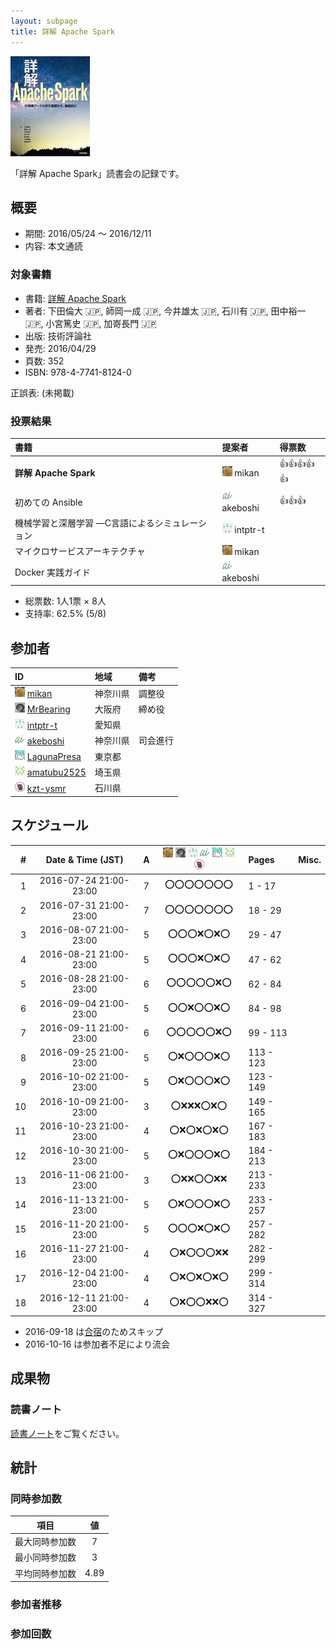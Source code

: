 ```yaml
---
layout: subpage
title: 詳解 Apache Spark
---
```


[![詳解 Apache Spark](/images/cover-spark.jpg)](http://gihyo.jp/book/2016/978-4-7741-8124-0)

「詳解 Apache Spark」読書会の記録です。

## 概要

* 期間: 2016/05/24 ～ 2016/12/11
* 内容: 本文通読

### 対象書籍

* 書籍: [詳解 Apache Spark](http://gihyo.jp/book/2016/978-4-7741-8124-0)
* 著者: 下田倫大 :jp:, 師岡一成 :jp:, 今井雄太 :jp:, 石川有 :jp:, 田中裕一 :jp:, 小宮篤史 :jp:, 加嵜長門 :jp:
* 出版: 技術評論社
* 発売: 2016/04/29
* 頁数: 352
* ISBN: 978-4-7741-8124-0

正誤表: (未掲載)

### 投票結果

| 書籍                                            | 提案者                                      | 得票数             |
|:------------------------------------------------|:--------------------------------------------|:-------------------|
| **詳解 Apache Spark**                           | ![](/images/users/mikan_16.png) mikan       |:+1::+1::+1::+1::+1:|
| 初めての Ansible                                | ![](/images/users/akeboshi_16.png) akeboshi |:+1::+1::+1:        |
| 機械学習と深層学習 ―C言語によるシミュレーション | ![](/images/users/intptr-t_16.png) intptr-t |                    |
| マイクロサービスアーキテクチャ                  | ![](/images/users/mikan_16.png) mikan       |                    |
| Docker 実践ガイド                               | ![](/images/users/akeboshi_16.png) akeboshi |                    |

* 総票数: 1人1票 × 8人
* 支持率: 62.5% (5/8)

## 参加者

| ID                                                                                     | 地域     | 備考             |
|:---------------------------------------------------------------------------------------|:---------|:-----------------|
| ![](/images/users/mikan_16.png) [mikan](https://github.com/mikan)                      | 神奈川県 | 調整役           |
| ![](/images/users/MrBearing_16.png) [MrBearing](https://github.com/MrBearing)          | 大阪府   | 締め役           |
| ![](/images/users/intptr-t_16.png) [intptr-t](https://github.com/intptr-t)             | 愛知県   |                  |
| ![](/images/users/akeboshi_16.png) [akeboshi](https://github.com/akeboshi)             | 神奈川県 | 司会進行         |
| ![](/images/users/LagunaPresa_16.png) [LagunaPresa](https://github.com/LagunaPresa)    | 東京都   |                  |
| ![](/images/users/amatubu2525_16.png) [amatubu2525](https://github.com/amatubu2525)    | 埼玉県   |                  |
| ![](/images/users/kzt-ysmr_16.png) [kzt-ysmr](https://github.com/kzt-ysmr)             | 石川県   |                  |

## スケジュール

| # | Date & Time (JST) | A | ![](/images/users/mikan_16.png) ![](/images/users/MrBearing_16.png) ![](/images/users/intptr-t_16.png) ![](/images/users/akeboshi_16.png) ![](/images/users/LagunaPresa_16.png) ![](/images/users/amatubu2525_16.png) ![](/images/users/kzt-ysmr_16.png) | Pages | Misc. |
|---:|:----------------------:|:-:|:------------------------:|:----------|:--------------------|
|  1 | 2016-07-24 21:00-23:00 | 7 | :o::o::o::o::o::o::o: | 1 - 17    |                     |
|  2 | 2016-07-31 21:00-23:00 | 7 | :o::o::o::o::o::o::o: | 18 - 29   |                     |
|  3 | 2016-08-07 21:00-23:00 | 5 | :o::o::o::x::o::x::o: | 29 - 47   |                     |
|  4 | 2016-08-21 21:00-23:00 | 5 | :o::o::o::x::o::x::o: | 47 - 62   |                     |
|  5 | 2016-08-28 21:00-23:00 | 6 | :o::o::o::o::o::x::o: | 62 - 84   |                     |
|  6 | 2016-09-04 21:00-23:00 | 5 | :o::o::x::o::o::x::o: | 84 - 98   |                     |
|  7 | 2016-09-11 21:00-23:00 | 6 | :o::o::o::o::o::x::o: | 99 - 113  |                     |
|  8 | 2016-09-25 21:00-23:00 | 5 | :o::x::o::o::o::x::o: | 113 - 123 |                     |
|  9 | 2016-10-02 21:00-23:00 | 5 | :o::x::o::o::o::x::o: | 123 - 149 |                     |
| 10 | 2016-10-09 21:00-23:00 | 3 | :o::x::x::x::o::x::o: | 149 - 165 |                     |
| 11 | 2016-10-23 21:00-23:00 | 4 | :o::x::o::x::o::x::o: | 167 - 183 |                     |
| 12 | 2016-10-30 21:00-23:00 | 5 | :o::x::o::o::o::x::o: | 184 - 213 |                     |
| 13 | 2016-11-06 21:00-23:00 | 3 | :o::x::x::o::o::x::x: | 213 - 233 |                     |
| 14 | 2016-11-13 21:00-23:00 | 5 | :o::x::o::o::o::x::o: | 233 - 257 |                     |
| 15 | 2016-11-20 21:00-23:00 | 5 | :o::o::o::x::o::x::o: | 257 - 282 |                     |
| 16 | 2016-11-27 21:00-23:00 | 4 | :o::x::o::o::o::x::x: | 282 - 299 |                     |
| 17 | 2016-12-04 21:00-23:00 | 4 | :o::x::o::x::o::x::o: | 299 - 314 |                     |
| 18 | 2016-12-11 21:00-23:00 | 4 | :o::x::o::o::x::x::o: | 314 - 327 |                     |

* 2016-09-18 は[合宿](/event/3-0917camp)のためスキップ
* 2016-10-16 は参加者不足により流会

## 成果物

### 読書ノート

[読書ノート](/note/7-spark)をご覧ください。

## 統計

### 同時参加数

| 項目 | 値 |
|:----:|:--:|
| 最大同時参加数 | 7 |
| 最小同時参加数 | 3 |
| 平均同時参加数 | 4.89 |

### 参加者推移

<canvas id="timesChart" width="400" height="200"></canvas>

### 参加回数

<canvas id="attendeesChart" width="400" height="200"></canvas>

<script>
handleEntryCharts("7-spark");
</script>
